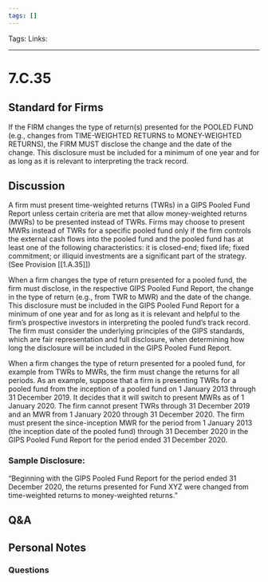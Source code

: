 ```yaml
---
tags: []
---
```

Tags:
Links: 
___
# 7.C.35
## Standard for Firms
If the FIRM changes the type of return(s) presented for the POOLED FUND (e.g., changes from TIME-WEIGHTED RETURNS to MONEY-WEIGHTED RETURNS), the FIRM MUST disclose the change and the date of the change. This disclosure must be included for a minimum of one year and for as long as it is relevant to interpreting the track record.
## Discussion
A firm must present time-weighted returns (TWRs) in a GIPS Pooled Fund Report unless certain criteria are met that allow money-weighted returns (MWRs) to be presented instead of TWRs. Firms may choose to present MWRs instead of TWRs for a specific pooled fund only if the firm controls the external cash flows into the pooled fund and the pooled fund has at least one of the following characteristics: it is closed-end; fixed life; fixed commitment; or illiquid investments are a significant part of the strategy. (See Provision [[1.A.35]])

When a firm changes the type of return presented for a pooled fund, the firm must disclose, in the respective GIPS Pooled Fund Report, the change in the type of return (e.g., from TWR to MWR) and the date of the change. This disclosure must be included in the GIPS Pooled Fund Report for a minimum of one year and for as long as it is relevant and helpful to the firm’s prospective investors in interpreting the pooled fund’s track record. The firm must consider the underlying principles of the GIPS standards, which are fair representation and full disclosure, when determining how long the disclosure will be included in the GIPS Pooled Fund Report.

When a firm changes the type of return presented for a pooled fund, for example from TWRs to MWRs, the firm must change the returns for all periods. As an example, suppose that a firm is presenting TWRs for a pooled fund from the inception of a pooled fund on 1 January 2013 through 31 December 2019. It decides that it will switch to present MWRs as of 1 January 2020. The firm cannot present TWRs through 31 December 2019 and an MWR from 1 January 2020 through 31 December 2020. The firm must present the since-inception MWR for the period from 1 January 2013 (the inception date of the pooled fund) through 31 December 2020 in the GIPS Pooled Fund Report for the period ended 31 December 2020.
### Sample Disclosure:
“Beginning with the GIPS Pooled Fund Report for the period ended 31 December 2020, the returns presented for Fund XYZ were changed from time-weighted returns to money-weighted returns.”
## Q&A

## Personal Notes

### Questions